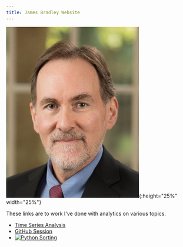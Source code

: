 ```yaml
---
title: James Bradley Website
---
```


![James Bradley Image](BradleyJim.jpg){:height="25%" width="25%"}

These links are to work I've done with analytics on various topics.

- [Time Series Analysis](/timeseries/index.html)
- [GitHub Session](https://github.com/jrb28/github_website)
- [![Python Sorting](https://img.youtube.com/vi/UmUiu59e17Q/0.jpg)](http://www.youtube.com/watch?v=UmUiu59e17Q)

